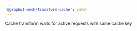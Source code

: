 ```yaml
---
'@graphql-mesh/transform-cache': patch
---
```


Cache transform waits for active requests with same cache key
